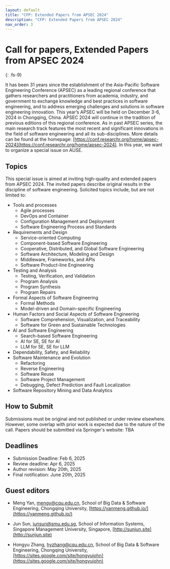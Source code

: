 ```yaml
---
layout: default
title: "CFP: Extended Papers from APSEC 2024"
description: "CFP: Extended Papers from APSEC 2024"
nav_order: 3
---
```


# Call for papers, Extended Papers from APSEC 2024 
{: .fs-9}

It has been 31 years since the establishment of the Asia-Pacific Software Engineering Conference (APSEC) as a leading regional conference that gathers researchers and practitioners from academia, industry, and government to exchange knowledge and best practices in software engineering, and to address emerging challenges and solutions in software engineering innovation. This year’s APSEC will be held on December 3-6, 2024 in Chongqing, China. APSEC 2024 will continue in the tradition of previous editions of this regional conference. As in past APSEC series, the main research track features the most recent and significant innovations in the field of software engineering and all its sub-disciplines. More details can be found at the homepage: [https://conf.researchr.org/home/apsec-2024](https://conf.researchr.org/home/apsec-2024). In this year, we want to organize a special issue on AUSE.

## Topics

This special issue is aimed at inviting high-quality and extended papers from APSEC 2024. The invited papers describe original results in the discipline of software engineering. Solicited topics include, but are not limited to:

* Tools and processes
  - Agile processes
  - DevOps and Container
  - Configuration Management and Deployment
  - Software Engineering Process and Standards
* Requirements and Design
  - Service-oriented Computing
  - Component-based Software Engineering
  - Cooperative, Distributed, and Global Software Engineering
  - Software Architecture, Modeling and Design
  - Middleware, Frameworks, and APIs
  - Software Product-line Engineering
* Testing and Analysis
  - Testing, Verification, and Validation
  - Program Analysis
  - Program Synthesis
  - Program Repairs
* Formal Aspects of Software Engineering
  - Formal Methods
  - Model-driven and Domain-specific Engineering
* Human Factors and Social Aspects of Software Engineering
  - Software Comprehension, Visualization, and Traceability
  - Software for Green and Sustainable Technologies
* AI and Software Engineering
  - Search-based Software Engineering
  - AI for SE, SE for AI
  - LLM for SE, SE for LLM
* Dependability, Safety, and Reliability
* Software Maintenance and Evolution
  - Refactoring
  - Reverse Engineering
  - Software Reuse
  - Software Project Management
  - Debugging, Defect Prediction and Fault Localization
* Software Repository Mining and Data Analytics


## How to Submit

Submissions must be original and not published or under review elsewhere. However, some overlap with prior work is expected due to the nature of the call. Papers should be submitted via Springer's website: TBA

## Deadlines

- Submission Deadline: Feb 6, 2025
- Review deadline: Apr 6, 2025
- Author revision: May 20th, 2025
- Final notification: June 20th, 2025

## Guest editors

* Meng Yan, 
[mengy@cqu.edu.cn](mailto:mengy@cqu.edu.cn), 
School of Big Data & Software Engineering, Chongqing University, 
[https://yanmeng.github.io/](https://yanmeng.github.io/)


* Jun Sun, 
[junsun@smu.edu.sg](mailto:junsun@smu.edu.sg), 
School of Information Systems, Singapore Management University, Singapore, 
[http://sunjun.site](http://sunjun.site)


* Hongyu Zhang, 
[hyzhang@cqu.edu.cn](mailto:hyzhang@cqu.edu.cn), 
School of Big Data & Software Engineering, Chongqing University, 
[https://sites.google.com/site/hongyujohn](https://sites.google.com/site/hongyujohn)


